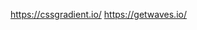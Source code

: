 https://cssgradient.io/ <!-- to create gradient background color -->
https://getwaves.io/ <!-- to create waves in footer -->
<!-- can't change the color of some texts : used inline styling with text color white-->
<!-- can't hide the animations behind the card : solved the issue using css z-index; bootstrap z-index didn't work -->